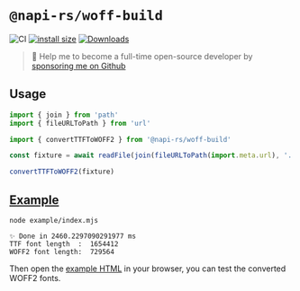 # `@napi-rs/woff-build`

![CI](https://github.com/Brooooooklyn/woff-build/workflows/CI/badge.svg)
[![install size](https://packagephobia.com/badge?p=@napi-rs/woff-build)](https://packagephobia.com/result?p=@napi-rs/woff-build)
[![Downloads](https://img.shields.io/npm/dm/@napi-rs/woff-build.svg?sanitize=true)](https://npmcharts.com/compare/@napi-rs/woff-build?minimal=true)

> 🚀 Help me to become a full-time open-source developer by [sponsoring me on Github](https://github.com/sponsors/Brooooooklyn)

## Usage

```js
import { join } from 'path'
import { fileURLToPath } from 'url'

import { convertTTFToWOFF2 } from '@napi-rs/woff-build'

const fixture = await readFile(join(fileURLToPath(import.meta.url), '..', './iconsfont.ttf'))

convertTTFToWOFF2(fixture)
```

## [Example](example/index.mjs)

```shell
node example/index.mjs

✨ Done in 2460.2297090291977 ms
TTF font length  :  1654412
WOFF2 font length:  729564
```

Then open the [example HTML](example/index.html) in your browser, you can test the converted WOFF2 fonts.
